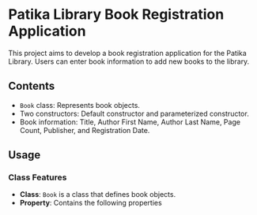 # Patika Library Book Registration Application

This project aims to develop a book registration application for the Patika Library. Users can enter book information to add new books to the library.

## Contents

- `Book` class: Represents book objects.
- Two constructors: Default constructor and parameterized constructor.
- Book information: Title, Author First Name, Author Last Name, Page Count, Publisher, and Registration Date.

## Usage

### Class Features

- **Class**: `Book` is a class that defines book objects.
- **Property**: Contains the following properties

